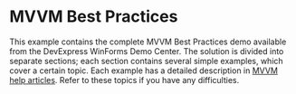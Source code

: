 
# MVVM Best Practices


<p>This example contains the complete MVVM Best Practices demo available from the DevExpress WinForms Demo Center. The solution is divided into separate sections; each section contains several simple examples, which cover a certain topic. Each example has a detailed description in <a href="https://documentation.devexpress.com/#WindowsForms/CustomDocument113955">MVVM help articles</a>. Refer to these topics if you have any difficulties.</p>

<br/>


